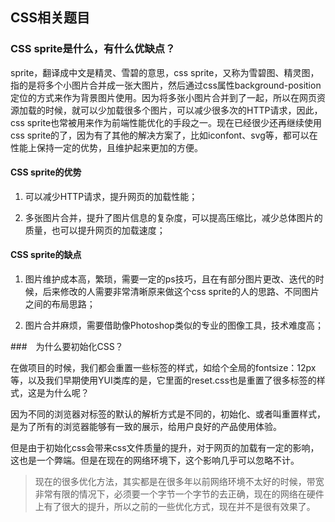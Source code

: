 ## CSS相关题目

### CSS sprite是什么，有什么优缺点？

sprite，翻译成中文是精灵、雪碧的意思，css sprite，又称为雪碧图、精灵图，指的是将多个小图片合并成一张大图片，然后通过css属性background-position定位的方式来作为背景图片使用。因为将多张小图片合并到了一起，所以在网页资源加载的时候，就可以少加载很多个图片，可以减少很多次的HTTP请求，因此，css sprite也常被用来作为前端性能优化的手段之一。现在已经很少还再继续使用css sprite的了，因为有了其他的解决方案了，比如iconfont、svg等，都可以在性能上保持一定的优势，且维护起来更加的方便。

#### CSS sprite的优势

1. 可以减少HTTP请求，提升网页的加载性能；

2. 多张图片合并，提升了图片信息的复杂度，可以提高压缩比，减少总体图片的质量，也可以提升网页的加载速度；

#### CSS sprite的缺点

1. 图片维护成本高，繁琐，需要一定的ps技巧，且在有部分图片更改、迭代的时候，后来修改的人需要非常清晰原来做这个css sprite的人的思路、不同图片之间的布局思路；

2. 图片合并麻烦，需要借助像Photoshop类似的专业的图像工具，技术难度高；


###　为什么要初始化CSS？

在做项目的时候，我们都会重置一些标签的样式，如给个全局的fontsize：12px等，以及我们早期使用YUI类库的是，它里面的reset.css也是重置了很多标签的样式，这是为什么呢？

因为不同的浏览器对标签的默认的解析方式是不同的，初始化、或者叫重置样式，是为了所有的浏览器能够有一致的展示，给用户良好的产品使用体验。

但是由于初始化css会带来css文件质量的提升，对于网页的加载有一定的影响，这也是一个弊端。但是在现在的网络环境下，这个影响几乎可以忽略不计。

> 现在的很多优化方法，其实都是在很多年以前网络环境不太好的时候，带宽非常有限的情况下，必须要一个字节一个字节的去正确，现在的网络在硬件上有了很大的提升，所以之前的一些优化方式，现在并不是很有效果了。